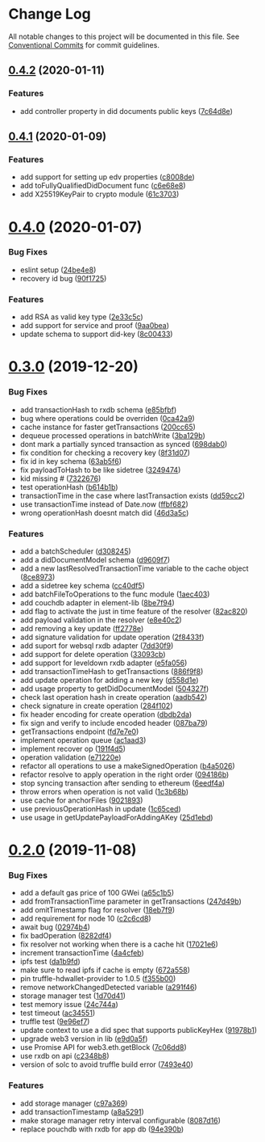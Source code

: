 # Change Log

All notable changes to this project will be documented in this file.
See [Conventional Commits](https://conventionalcommits.org) for commit guidelines.

## [0.4.2](https://github.com/decentralized-identity/element/compare/v0.4.1...v0.4.2) (2020-01-11)


### Features

* add controller property in did documents public keys ([7c64d8e](https://github.com/decentralized-identity/element/commit/7c64d8e))





## [0.4.1](https://github.com/decentralized-identity/element/compare/v0.4.0...v0.4.1) (2020-01-09)


### Features

* add support for setting up edv properties ([c8008de](https://github.com/decentralized-identity/element/commit/c8008de))
* add toFullyQualifiedDidDocument func ([c6e68e8](https://github.com/decentralized-identity/element/commit/c6e68e8))
* add X25519KeyPair to crypto module ([61c3703](https://github.com/decentralized-identity/element/commit/61c3703))





# [0.4.0](https://github.com/decentralized-identity/element/compare/v0.3.0...v0.4.0) (2020-01-07)


### Bug Fixes

* eslint setup ([24be4e8](https://github.com/decentralized-identity/element/commit/24be4e8))
* recovery id bug ([90f1725](https://github.com/decentralized-identity/element/commit/90f1725))


### Features

* add RSA as valid key type ([2e33c5c](https://github.com/decentralized-identity/element/commit/2e33c5c))
* add support for service and proof ([9aa0bea](https://github.com/decentralized-identity/element/commit/9aa0bea))
* update schema to support did-key ([8c00433](https://github.com/decentralized-identity/element/commit/8c00433))





# [0.3.0](https://github.com/decentralized-identity/element/compare/v0.2.0...v0.3.0) (2019-12-20)


### Bug Fixes

* add transactionHash to rxdb schema ([e85bfbf](https://github.com/decentralized-identity/element/commit/e85bfbf))
* bug where operations could be overriden ([0ca42a9](https://github.com/decentralized-identity/element/commit/0ca42a9))
* cache instance for faster getTransactions ([200cc65](https://github.com/decentralized-identity/element/commit/200cc65))
* dequeue processed operations in batchWrite ([3ba129b](https://github.com/decentralized-identity/element/commit/3ba129b))
* dont mark a partially synced transaction as synced ([698dab0](https://github.com/decentralized-identity/element/commit/698dab0))
* fix condition for checking a recovery key ([8f31d07](https://github.com/decentralized-identity/element/commit/8f31d07))
* fix id in key schema ([63ab5f6](https://github.com/decentralized-identity/element/commit/63ab5f6))
* fix payloadToHash to be like sidetree ([3249474](https://github.com/decentralized-identity/element/commit/3249474))
* kid missing # ([7322676](https://github.com/decentralized-identity/element/commit/7322676))
* test operationHash ([b614b1b](https://github.com/decentralized-identity/element/commit/b614b1b))
* transactionTime in the case where lastTransaction exists ([dd59cc2](https://github.com/decentralized-identity/element/commit/dd59cc2))
* use transactionTime instead of Date.now ([ffbf682](https://github.com/decentralized-identity/element/commit/ffbf682))
* wrong operationHash doesnt match did ([46d3a5c](https://github.com/decentralized-identity/element/commit/46d3a5c))


### Features

* add a batchScheduler ([d308245](https://github.com/decentralized-identity/element/commit/d308245))
* add a didDocumentModel schema ([d9609f7](https://github.com/decentralized-identity/element/commit/d9609f7))
* add a new lastResolvedTransactionTime variable to the cache object ([8ce8973](https://github.com/decentralized-identity/element/commit/8ce8973))
* add a sidetree key schema ([cc40df5](https://github.com/decentralized-identity/element/commit/cc40df5))
* add batchFileToOperations to the func module ([1aec403](https://github.com/decentralized-identity/element/commit/1aec403))
* add couchdb adapter in element-lib ([8be7f94](https://github.com/decentralized-identity/element/commit/8be7f94))
* add flag to activate the just in time feature of the resolver ([82ac820](https://github.com/decentralized-identity/element/commit/82ac820))
* add payload validation in the resolver ([e8e40c2](https://github.com/decentralized-identity/element/commit/e8e40c2))
* add removing a key update ([ff2778e](https://github.com/decentralized-identity/element/commit/ff2778e))
* add signature validation for update operation ([2f8433f](https://github.com/decentralized-identity/element/commit/2f8433f))
* add suport for websql rxdb adapter ([7dd30f9](https://github.com/decentralized-identity/element/commit/7dd30f9))
* add support for delete operation ([33093cb](https://github.com/decentralized-identity/element/commit/33093cb))
* add support for leveldown rxdb adapter ([e5fa056](https://github.com/decentralized-identity/element/commit/e5fa056))
* add transactionTimeHash to getTransactions ([886f9f8](https://github.com/decentralized-identity/element/commit/886f9f8))
* add update operation for adding a new key ([d558d1e](https://github.com/decentralized-identity/element/commit/d558d1e))
* add usage property to getDidDocumentModel ([504327f](https://github.com/decentralized-identity/element/commit/504327f))
* check last operation hash in create operation ([aadb542](https://github.com/decentralized-identity/element/commit/aadb542))
* check signature in create operation ([284f102](https://github.com/decentralized-identity/element/commit/284f102))
* fix header encoding for create operation ([dbdb2da](https://github.com/decentralized-identity/element/commit/dbdb2da))
* fix sign and verify to include encoded header ([087ba79](https://github.com/decentralized-identity/element/commit/087ba79))
* getTransactions endpoint ([fd7e7e0](https://github.com/decentralized-identity/element/commit/fd7e7e0))
* implement operation queue ([ac1aad3](https://github.com/decentralized-identity/element/commit/ac1aad3))
* implement recover op ([191f4d5](https://github.com/decentralized-identity/element/commit/191f4d5))
* operation validation ([e71220e](https://github.com/decentralized-identity/element/commit/e71220e))
* refactor all operations to use a makeSignedOperation ([b4a5026](https://github.com/decentralized-identity/element/commit/b4a5026))
* refactor resolve to apply operation in the right order ([094186b](https://github.com/decentralized-identity/element/commit/094186b))
* stop syncing transaction after sending to ethereum ([6eedf4a](https://github.com/decentralized-identity/element/commit/6eedf4a))
* throw errors when operation is not valid ([1c3b68b](https://github.com/decentralized-identity/element/commit/1c3b68b))
* use cache for anchorFiles ([9021893](https://github.com/decentralized-identity/element/commit/9021893))
* use previousOperationHash in update ([1c65ced](https://github.com/decentralized-identity/element/commit/1c65ced))
* use usage in getUpdatePayloadForAddingAKey ([25d1ebd](https://github.com/decentralized-identity/element/commit/25d1ebd))





# [0.2.0](https://github.com/decentralized-identity/element/compare/v0.0.2-2...v0.2.0) (2019-11-08)


### Bug Fixes

* add a default gas price of 100 GWei ([a65c1b5](https://github.com/decentralized-identity/element/commit/a65c1b5))
* add fromTransactionTime parameter in getTransactions ([247d49b](https://github.com/decentralized-identity/element/commit/247d49b))
* add omitTimestamp flag for resolver ([18eb7f9](https://github.com/decentralized-identity/element/commit/18eb7f9))
* add requirement for node 10 ([c2c6cd8](https://github.com/decentralized-identity/element/commit/c2c6cd8))
* await bug ([02974b4](https://github.com/decentralized-identity/element/commit/02974b4))
* fix badOperation ([8282df4](https://github.com/decentralized-identity/element/commit/8282df4))
* fix resolver not working when there is a cache hit ([17021e6](https://github.com/decentralized-identity/element/commit/17021e6))
* increment transactionTime ([4a4cfeb](https://github.com/decentralized-identity/element/commit/4a4cfeb))
* ipfs test ([da1b9fd](https://github.com/decentralized-identity/element/commit/da1b9fd))
* make sure to read ipfs if cache is empty ([672a558](https://github.com/decentralized-identity/element/commit/672a558))
* pin truffle-hdwallet-provider to 1.0.5 ([f355b00](https://github.com/decentralized-identity/element/commit/f355b00))
* remove networkChangedDetected variable ([a291f46](https://github.com/decentralized-identity/element/commit/a291f46))
* storage manager test ([1d70d41](https://github.com/decentralized-identity/element/commit/1d70d41))
* test memory issue ([24c744a](https://github.com/decentralized-identity/element/commit/24c744a))
* test timeout ([ac34551](https://github.com/decentralized-identity/element/commit/ac34551))
* truffle test ([9e96ef7](https://github.com/decentralized-identity/element/commit/9e96ef7))
* update context to use a did spec that supports publicKeyHex ([91978b1](https://github.com/decentralized-identity/element/commit/91978b1))
* upgrade web3 version in lib ([e9d0a5f](https://github.com/decentralized-identity/element/commit/e9d0a5f))
* use Promise API for web3.eth.getBlock ([7c06dd8](https://github.com/decentralized-identity/element/commit/7c06dd8))
* use rxdb on api ([c2348b8](https://github.com/decentralized-identity/element/commit/c2348b8))
* version of solc to avoid truffle build error ([7493e40](https://github.com/decentralized-identity/element/commit/7493e40))


### Features

* add storage manager ([c97a369](https://github.com/decentralized-identity/element/commit/c97a369))
* add transactionTimestamp ([a8a5291](https://github.com/decentralized-identity/element/commit/a8a5291))
* make storage manager retry interval configurable ([8087d16](https://github.com/decentralized-identity/element/commit/8087d16))
* replace pouchdb with rxdb for app db ([94e390b](https://github.com/decentralized-identity/element/commit/94e390b))
